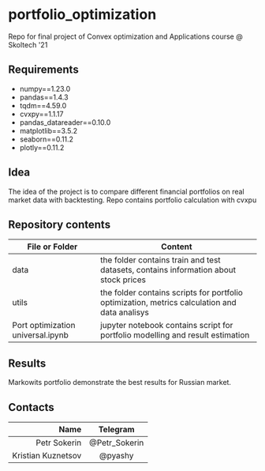 # portfolio_optimization
Repo for final project of Convex optimization and Applications course @ Skoltech '21

## Requirements
- numpy==1.23.0
- pandas==1.4.3
- tqdm==4.59.0
- cvxpy==1.1.17
- pandas_datareader==0.10.0
- matplotlib==3.5.2
- seaborn==0.11.2
- plotly==0.11.2

## Idea

The idea of the project is to compare different financial portfolios on real market data with backtesting. Repo contains portfolio calculation with cvxpu

## Repository contents

| File or Folder | Content |
| --- | --- |
| data | the folder contains train and test datasets, contains information about stock prices |
| utils | the folder contains scripts for portfolio optimization, metrics calculation and data analisys |
| Port optimization universal.ipynb | jupyter notebook contains script for portfolio modelling and result estimation|

## Results

Markowits portfolio demonstrate the best results for Russian market.

## Contacts

| **Name** | **Telegram** |
|----:|:----------:|
| Petr Sokerin | @Petr_Sokerin |
| Kristian Kuznetsov | @pyashy |
